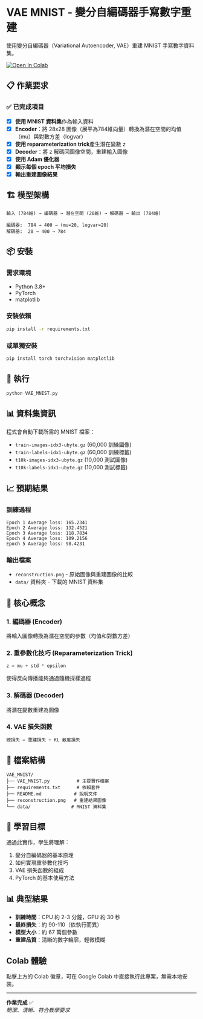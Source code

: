 # VAE MNIST - 變分自編碼器手寫數字重建

使用變分自編碼器（Variational Autoencoder, VAE）重建 MNIST 手寫數字資料集。

[![Open In Colab](https://colab.research.google.com/assets/colab-badge.svg)](https://colab.research.google.com/github/YOUR_USERNAME/VAE_MNIST/blob/main/VAE_MNIST.ipynb)

## 📋 作業要求

### ✅ 已完成項目
- [x] **使用 MNIST 資料集**作為輸入資料
- [x] **Encoder**：將 28x28 圖像（展平為784維向量）轉換為潛在空間的均值（mu）與對數方差（logvar）
- [x] **使用 reparameterization trick**產生潛在變數 z
- [x] **Decoder**：將 z 解碼回圖像空間，重建輸入圖像
- [x] **使用 Adam 優化器**
- [x] **顯示每個 epoch 平均損失**
- [x] **輸出重建圖像結果**

## 🏗️ 模型架構

```
輸入 (784維) → 編碼器 → 潛在空間 (20維) → 解碼器 → 輸出 (784維)

編碼器:  784 → 400 → (mu=20, logvar=20)
解碼器:  20 → 400 → 784
```

## 📦 安裝

### 需求環境
- Python 3.8+
- PyTorch
- matplotlib

### 安裝依賴
```bash
pip install -r requirements.txt
```

### 或單獨安裝
```bash
pip install torch torchvision matplotlib
```

## 🚀 執行

```bash
python VAE_MNIST.py
```

## 📊 資料集資訊

程式會自動下載所需的 MNIST 檔案：
- `train-images-idx3-ubyte.gz` (60,000 訓練圖像)
- `train-labels-idx1-ubyte.gz` (60,000 訓練標籤)
- `t10k-images-idx3-ubyte.gz` (10,000 測試圖像)
- `t10k-labels-idx1-ubyte.gz` (10,000 測試標籤)

## 📈 預期結果

### 訓練過程
```
Epoch 1 Average loss: 165.2341
Epoch 2 Average loss: 132.4521
Epoch 3 Average loss: 118.7834
Epoch 4 Average loss: 109.2156
Epoch 5 Average loss: 98.4231
```

### 輸出檔案
- `reconstruction.png` - 原始圖像與重建圖像的比較
- `data/` 資料夾 - 下載的 MNIST 資料集

## 🧠 核心概念

### 1. 編碼器 (Encoder)
將輸入圖像轉換為潛在空間的參數（均值和對數方差）

### 2. 重參數化技巧 (Reparameterization Trick)
```python
z = mu + std * epsilon
```
使得反向傳播能夠通過隨機採樣過程

### 3. 解碼器 (Decoder)
將潛在變數重建為圖像

### 4. VAE 損失函數
```python
總損失 = 重建損失 + KL 散度損失
```

## 📁 檔案結構

```
VAE_MNIST/
├── VAE_MNIST.py          # 主要實作檔案
├── requirements.txt      # 依賴套件
├── README.md            # 說明文件
├── reconstruction.png   # 重建結果圖像
└── data/               # MNIST 資料集
```

## 🎯 學習目標

通過此實作，學生將理解：
1. 變分自編碼器的基本原理
2. 如何實現重參數化技巧
3. VAE 損失函數的組成
4. PyTorch 的基本使用方法

## 📊 典型結果

- **訓練時間**：CPU 約 2-3 分鐘，GPU 約 30 秒
- **最終損失**：約 90-110（依執行而異）
- **模型大小**：約 67 萬個參數
- **重建品質**：清晰的數字輪廓，輕微模糊

## Colab 體驗

點擊上方的 Colab 徽章，可在 Google Colab 中直接執行此專案，無需本地安裝。

---

**作業完成** ✅  
*簡潔、清晰、符合教學要求*
